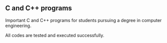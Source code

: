 ## C and C++ programs
Important C and C++ programs for students pursuing a degree in computer engineering.

All codes are tested and executed successfully.
